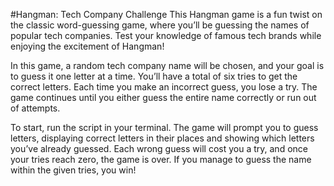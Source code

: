 #Hangman: Tech Company Challenge
This Hangman game is a fun twist on the classic word-guessing game, where you’ll be guessing the names of popular tech companies. Test your knowledge of famous tech brands while enjoying the excitement of Hangman!

In this game, a random tech company name will be chosen, and your goal is to guess it one letter at a time. You’ll have a total of six tries to get the correct letters. Each time you make an incorrect guess, you lose a try. The game continues until you either guess the entire name correctly or run out of attempts.

To start, run the script in your terminal. The game will prompt you to guess letters, displaying correct letters in their places and showing which letters you’ve already guessed. Each wrong guess will cost you a try, and once your tries reach zero, the game is over. If you manage to guess the name within the given tries, you win!






